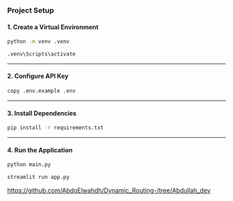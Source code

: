 ### Project Setup
#### 1\. Create a Virtual Environment
```bash
python -m venv .venv

.venv\Scripts\activate
```

-----

#### 2\. Configure API Key
```bash
copy .env.example .env
```

-----

#### 3\. Install Dependencies
```bash
pip install -r requirements.txt
```

-----

#### 4\. Run the Application
```bash
python main.py

streamlit run app.py
```

https://github.com/AbdoElwahdh/Dynamic_Routing-/tree/Abdullah_dev